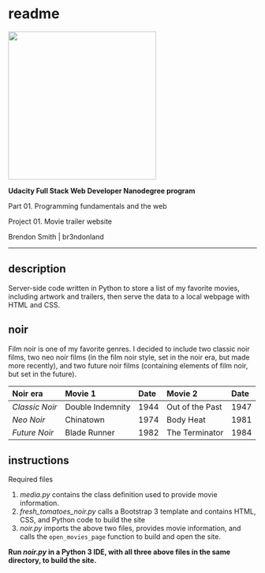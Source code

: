 readme
=========

<p align="left">
    <a href="https://www.udacity.com/">
        <img src="https://s3-us-west-1.amazonaws.com/udacity-content/rebrand/svg/logo.min.svg" width="300">
    </a>
</p>

**Udacity Full Stack Web Developer Nanodegree program**

Part 01. Programming fundamentals and the web

Project 01. Movie trailer website

Brendon Smith | br3ndonland

---

## description

Server-side code written in Python to store a list of my favorite movies, including artwork and trailers, then serve the data to a local webpage with HTML and CSS.


## noir

Film noir is one of my favorite genres. I decided to include two classic noir films, two neo noir films (in the film noir style, set in the noir era, but made more recently), and two future noir films (containing elements of film noir, but set in the future). 

| Noir era | Movie 1 | Date | Movie 2 | Date |
|:-------|:------|:------|:------|:------|
| *Classic Noir* | Double Indemnity | 1944 | Out of the Past | 1947 |
| *Neo Noir* | Chinatown | 1974 | Body Heat | 1981|
| *Future Noir* | Blade Runner | 1982 | The Terminator | 1984 |


## instructions

Required files

1. *media.py* contains the class definition used to provide movie information.
2. *fresh_tomatoes_noir.py* calls a Bootstrap 3 template and contains HTML, CSS, and Python code to build the site
3. *noir.py* imports the above two files, provides movie information, and calls the `open_movies_page` function to build and open the site.

**Run *noir.py* in a Python 3 IDE, with all three above files in the same directory, to build the site.**

